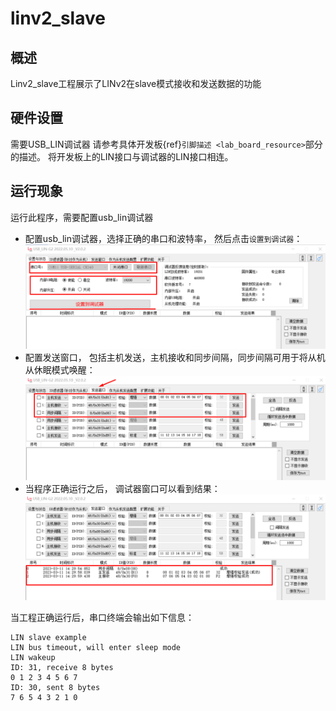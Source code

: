 # linv2_slave
## 概述

Linv2_slave工程展示了LINv2在slave模式接收和发送数据的功能

## 硬件设置

需要USB_LIN调试器
请参考具体开发板{ref}`引脚描述 <lab_board_resource>`部分的描述。
将开发板上的LIN接口与调试器的LIN接口相连。

## 运行现象

运行此程序，需要配置usb_lin调试器
- 配置usb_lin调试器，选择正确的串口和波特率， 然后点击`设置到调试器`：
  ![lin_debugger_configuration](../../../../../../assets/sdk/samples/lin_debugger_configuration.png)
- 配置发送窗口， 包括主机发送，主机接收和同步间隔，同步间隔可用于将从机从休眠模式唤醒：
  ![lin_debugger_master_sent](../../../../../../assets/sdk/samples/lin_debugger_master_sent_config.png)
- 当程序正确运行之后， 调试器窗口可以看到结果：
  ![lin_debugger_master_result](../../../../../../assets/sdk/samples/lin_debugger_master_result.png)

当工程正确运行后，串口终端会输出如下信息：
```console
LIN slave example
LIN bus timeout, will enter sleep mode
LIN wakeup
ID: 31, receive 8 bytes
0 1 2 3 4 5 6 7
ID: 30, sent 8 bytes
7 6 5 4 3 2 1 0
```




